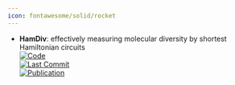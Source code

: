 ```yaml
---
icon: fontawesome/solid/rocket
---
```


- **HamDiv**: effectively measuring molecular diversity by shortest Hamiltonian circuits  
	[![Code](https://img.shields.io/github/stars/HXYfighter/HamDiv?style=for-the-badge&logo=github)](https://github.com/HXYfighter/HamDiv)  
	[![Last Commit](https://img.shields.io/github/last-commit/HXYfighter/HamDiv?style=for-the-badge&logo=github)](https://github.com/HXYfighter/HamDiv)  
	[![Publication](https://img.shields.io/badge/Publication-Citations:0-blue?style=for-the-badge&logo=bookstack)](https://doi.org/10.1186/s13321-024-00883-4)  
